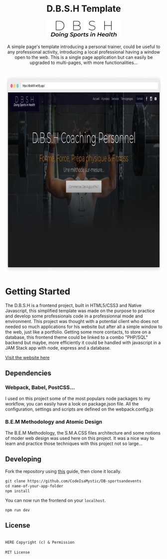 <div align="center">
<h1>D.B.S.H Template</h1>

<a href="#">
  <img
    height="60"
    width="240"
    alt="dbsh-logo"
    src="app/assets/img/icons/logo-dbsh--light.svg"
  />
</a>

<p>A simple page's template introducing a personal trainer, could be useful to any professional activity, introducing a local professional having a window open to the web. This is a single page application but can easily be upgraded to multi-pages, with more functionalities...</p>

<br />

<a href="#">
  <img
    height="634"
    width="928"
    alt="screen of dbsh single page"
    src="app/assets/img/screen-dbsh.png"
  />
</a>

<br />

</div>

# Getting Started

The D.B.S.H is a frontend project, built in HTML5/CSS3 and Native Javascript, this simplified template was made on the purpose to practice and develop some professionals code in a professionnal mode and environment. 
This project was thought with a potential client who does not needed so much applications for his website but after all a simple window to the web, just like a portfolio. Getting some more contacts, to store on a database, this frontend theme could be linked to a combo "PHP/SQL" backend but maybe, more efficiently it could be handled with javascript in a JAM Stack app with node, express and a database.


[Visit the website here](https://dbsh69.netlify.app/)

## Dependencies

### Webpack, Babel, PostCSS...

I used on this project some of the most populars node packages to my workflow, you can easily have a look on package.json file. All the configuration, settings and scripts are defined on the webpack.config.js

### B.E.M Methodology and Atomic Design

The B.E.M Methodology, the S.M.A.CSS files architecture and some notions of moder web design was used here on this project. It was a nice way to learn and practice those techniques with this project not so large...


## Developing

Fork the repository using [this](https://docs.github.com/en/github/getting-started-with-github/fork-a-repo) guide, then clone it locally.

```shell
git clone https://github.com/CodeIsaMystic/DB-sportsandevents
cd name-of-your-app-folder
npm install
```

You can now run the frontend on your `localhost`.

```shell
npm run dev
```


## License

```text

HERE Copyright (c) & Permission

MIT License
```